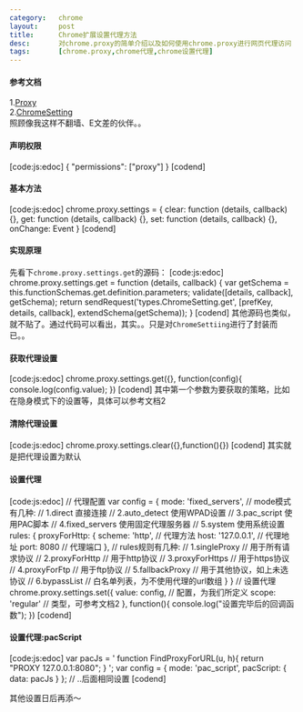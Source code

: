 ```yaml
---
category:	chrome
layout:		post
title:		Chrome扩展设置代理方法
desc:		对chrome.proxy的简单介绍以及如何使用chrome.proxy进行网页代理访问
tags:		[chrome.proxy,chrome代理,chrome设置代理]
---
```

#### 参考文档
1.[Proxy](https://lmk123.duapp.com/extensions/proxy)    
2.[ChromeSetting](https://lmk123.duapp.com/extensions/types#ChromeSetting)    
照顾像我这样不翻墙、E文差的伙伴。。

#### 声明权限
[code:js:edoc]
{
	"permissions": ["proxy"]
}
[codend]

#### 基本方法
[code:js:edoc]
chrome.proxy.settings =  {
	clear: function (details, callback) {},
	get: function (details, callback) {},
	set: function (details, callback) {},
	onChange: Event
}
[codend]

#### 实现原理
先看下`chrome.proxy.settings.get`的源码：
[code:js:edoc]
chrome.proxy.settings.get = function (details, callback) {
	var getSchema = this.functionSchemas.get.definition.parameters;
	validate([details, callback], getSchema);
	return sendRequest('types.ChromeSetting.get',
		[prefKey, details, callback],
		extendSchema(getSchema));
} 
[codend]
其他源码也类似，就不贴了。通过代码可以看出，其实。。只是对`ChromeSettiing`进行了封装而已。。

#### 获取代理设置
[code:js:edoc]
chrome.proxy.settings.get({}, function(config){
	console.log(config.value);
})
[codend]
其中第一个参数为要获取的策略，比如在隐身模式下的设置等，具体可以参考文档2

#### 清除代理设置
[code:js:edoc]
chrome.proxy.settings.clear({},function(){})
[codend]
其实就是把代理设置为默认

#### 设置代理
[code:js:edoc]
// 代理配置
var config = {
	mode: 'fixed_servers',
	// mode模式有几种:
	// 1.direct			直接连接
	// 2.auto_detect	使用WPAD设置
	// 3.pac_script		使用PAC脚本
	// 4.fixed_servers	使用固定代理服务器
	// 5.system			使用系统设置
	rules: {
		proxyForHttp: {
			scheme: 'http',		// 代理方法
			host: '127.0.0.1',	// 代理地址
			port: 8080			// 代理端口
		},
		// rules规则有几种:
		// 1.singleProxy	// 用于所有请求协议
		// 2.proxyForHttp	// 用于http协议
		// 3.proxyForHttps	// 用于https协议
		// 4.proxyForFtp	// 用于ftp协议
		// 5.fallbackProxy	// 用于其他协议，如上未选协议
		// 6.bypassList		// 白名单列表，为不使用代理的url数组
	}
}
// 设置代理
chrome.proxy.settings.set({
	value: config,		// 配置，为我们所定义
	scope: 'regular'	// 类型，可参考文档2
}, function(){
	console.log("设置完毕后的回调函数");
})
[codend]

#### 设置代理:pacScript
[code:js:edoc]
var pacJs = '
function FindProxyForURL(u, h){
	return "PROXY 127.0.0.1:8080";
}
';
var config = {
	mode: 'pac_script',
	pacScript: {
		data: pacJs
	}
};
// ..后面相同设置
[codend]

其他设置日后再添～